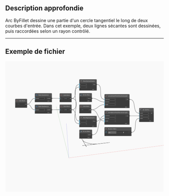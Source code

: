 ## Description approfondie
Arc ByFillet dessine une partie d'un cercle tangentiel le long de deux courbes d'entrée. Dans cet exemple, deux lignes sécantes sont dessinées, puis raccordées selon un rayon contrôlé.
___
## Exemple de fichier

![ByFillet](./Autodesk.DesignScript.Geometry.Arc.ByFillet_img.jpg)

